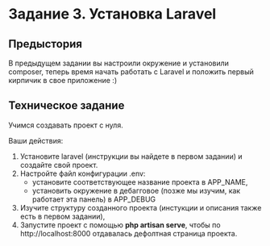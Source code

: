 # Задание 3. Установка Laravel

## Предыстория

В предыдущем задании вы настроили окружение и установили composer, теперь время начать работать с Laravel
и положить первый кирпичик в свое приложение :)

## Техническое задание

Учимся создавать проект с нуля.

Ваши действия:
1. Установите laravel (инструкции вы найдете в первом задании) и создайте свой проект.
2. Настройте файл конфигурации .env:
    * установите соответствующее название проекта в APP_NAME,
    * установить окружение в дебагговое (позже мы изучим, как работает эта панель) в APP_DEBUG
3. Изучите структуру созданного проекта (инстукции и описания также есть в первом задании),
4. Запустите проект с помощью **php artisan serve**, чтобы по http://localhost:8000 отдавалась
дефолтная страница проекта.
